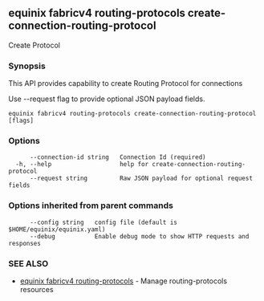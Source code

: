 ## equinix fabricv4 routing-protocols create-connection-routing-protocol

Create Protocol

### Synopsis

This API provides capability to create Routing Protocol for connections

Use --request flag to provide optional JSON payload fields.

```
equinix fabricv4 routing-protocols create-connection-routing-protocol [flags]
```

### Options

```
      --connection-id string   Connection Id (required)
  -h, --help                   help for create-connection-routing-protocol
      --request string         Raw JSON payload for optional request fields
```

### Options inherited from parent commands

```
      --config string   config file (default is $HOME/equinix/equinix.yaml)
      --debug           Enable debug mode to show HTTP requests and responses
```

### SEE ALSO

* [equinix fabricv4 routing-protocols](equinix_fabricv4_routing-protocols.md)	 - Manage routing-protocols resources

